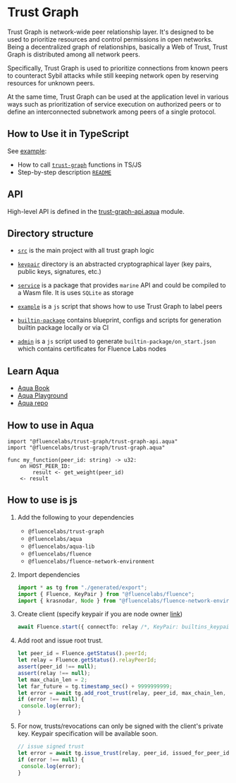 # Trust Graph

Trust Graph is network-wide peer relationship layer. It's designed to be used to prioritize resources and control permissions in open networks. Being a decentralized graph of relationships, basically a Web of Trust, Trust Graph is distributed among all network peers. 

Specifically, Trust Graph is used to prioritize connections from known peers to counteract Sybil attacks while still keeping network open by reserving resources for unknown peers. 

At the same time, Trust Graph can be used at the application level in various ways such as prioritization of service execution on authorized peers or to define an interconnected subnetwork among peers of a single protocol.

## How to Use it in TypeScript

See [example](./example):
- How to call [`trust-graph`](./example/index.ts) functions in TS/JS 
- Step-by-step description [`README`](./example/README.md)

## API

High-level API is defined in the [trust-graph-api.aqua](./aqua/trust-graph-api.aqua) module.

## Directory structure

- [`src`](./src) is the main project with all trust graph logic

- [`keypair`](./keypair) directory is an abstracted cryptographical layer (key pairs, public keys, signatures, etc.)

- [`service`](./service) is a package that provides `marine` API and could be compiled to a Wasm file. It is uses `SQLite` as storage

- [`example`](./example) is a `js` script that shows how to use Trust Graph to label peers

- [`builtin-package`](./builtin-package) contains blueprint, configs and scripts for generation builtin package locally or via CI

- [`admin`](./admin) is a `js` script used to generate `builtin-package/on_start.json` which contains certificates for Fluence Labs nodes

## Learn Aqua

* [Aqua Book](https://fluence.dev/aqua-book/)
* [Aqua Playground](https://github.com/fluencelabs/aqua-playground)
* [Aqua repo](https://github.com/fluencelabs/aqua)

## How to use in Aqua

```
import "@fluencelabs/trust-graph/trust-graph-api.aqua"
import "@fluencelabs/trust-graph/trust-graph.aqua"

func my_function(peer_id: string) -> u32:
    on HOST_PEER_ID:
        result <- get_weight(peer_id)
    <- result
```

## How to use is js
1. Add the following to your dependencies
    - `@fluencelabs/trust-graph`
    - `@fluencelabs/aqua`
    - `@fluencelabs/aqua-lib`
    - `@fluencelabs/fluence`
    - `@fluencelabs/fluence-network-environment`

2. Import dependencies
   ```typescript
   import * as tg from "./generated/export";
   import { Fluence, KeyPair } from "@fluencelabs/fluence";
   import { krasnodar, Node } from "@fluencelabs/fluence-network-environment";
   ```
3. Create client (specify keypair if you are node owner
[link](https://github.com/fluencelabs/node-distro/blob/main/fluence/Config.default.toml#L9))

   ```typescript
   await Fluence.start({ connectTo: relay /*, KeyPair: builtins_keypair*/});
   ```
4. Add root and issue root trust.
   ```typescript
   let peer_id = Fluence.getStatus().peerId;
   let relay = Fluence.getStatus().relayPeerId;
   assert(peer_id !== null);
   assert(relay !== null);
   let max_chain_len = 2;
   let far_future = tg.timestamp_sec() + 9999999999;
   let error = await tg.add_root_trust(relay, peer_id, max_chain_len, far_future);
   if (error !== null) {
    console.log(error);
   }
   ```
5. For now, trusts/revocations can only be signed with the client's private key.
   Keypair specification will be available soon.
   ```typescript
   // issue signed trust
   let error = await tg.issue_trust(relay, peer_id, issued_for_peer_id, expires_at_sec);
   if (error !== null) {
    console.log(error);
   }
   ```
